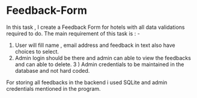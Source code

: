 # Feedback-Form

In this task , I create a Feedback Form for hotels with all data validations required to do. 
The main requirement of this task is : -
1) User will fill name , email address and feedback in text also have choices to select.
2) Admin login should be there and admin can able to view the feedbacks and can able to delete. 
3 ) Admin credentials to be maintained in the database and not hard coded.

For storing all feedbacks in the backend i used SQLite and admin credentials mentioned in the program.
